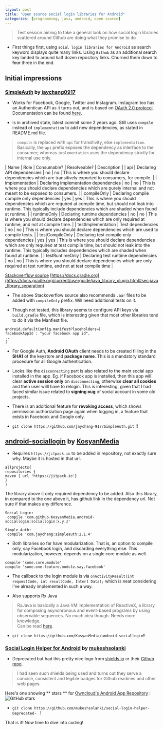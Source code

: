 ```yaml
---
layout: post
title: "Open source social login libraries for Android"
categories: [programming, java, android, open source]
---
```


>Test session aiming to take a general look on how social login libraries scattered around Github are doing what they promise to do

- First things first, using `soial login libraries for Android` as search keyword displays quite many links. Using `Github` as an additional search key landed to around half dozen repository links. Churned them down to ~~four~~ three in the end.

## Initial impressions

### [SimpleAuth](https://github.com/jaychang0917/SimpleAuth) by [jaychang0917](https://github.com/jaychang0917)

- Works for Facebook, Google, Twitter and Instagram.
Instagram too has an Authentican API as it turns out, and is based on [OAuth 2.0 protocol](tools.ietf.org/html/draft-ietf-oauth-v2-12). Documentation can be found [here](https://www.instagram.com/developer/authentication/).

- Is in archived state, latest commit some 2 years ago. Still uses `compile` instead of `implementation` to add new dependencies, as stated in README.md file.

> `compile` is replaced with `api` for transitivity, else `implementation`. Basically, the `api` prefix exposes the dependency as interface to the consumer; whereas `implementation` uses the dependency strictly for internal use only.


| Name | Role                 | Consumable? | Resolveable? | Description                             |
| api | Declaring API dependencies            |      no     |      no      | This is where you should declare dependencies which are transitively exported to consumers, for compile.        |
| implementation | Declaring implementation dependencies           |      no     |      no      | This is where you should declare dependencies which are purely internal and not meant to be exposed to consumers.                |
| compileOnly | Declaring compile compile only dependencies    |     yes     |      yes     | This is where you should dependencies which are required at compile time, but should not leak into runtime. This typically include dependencies which are shaded when found at runtime.                |
| runtimeOnly | Declaring runtime dependencies            |      no     |      no      | This is where you should declare dependencies which are only required at runtime, and not at compile time.                |
| testImplementation | Test dependencies    |      no     |      no      | This is where you should declare dependencies which are used to compile tests.                       |
| testCompileOnly | Declaring test compile only dependencies       |     yes     |      yes     | This is where you should declare dependencies which are only required at test compile time, but should not leak into the runtime. This typically includes dependencies which are shaded when found at runtime.                |
| testRuntimeOnly | Declaring test runtime dependencies       |      no     |      no      | This is where you should declare dependencies which are only required at test runtime, and not at test compile time                |

[Stackoverflow source](https://stackoverflow.com/questions/44493378/whats-the-difference-between-implementation-and-compile-in-gradle)
[https://docs.gradle.org](https://docs.gradle.org/current/userguide/java_library_plugin.html#sec:java_library_separation)

- The above Stackoverflow source also recommends `.aar` files to be added with `compileOnly` prefix. Will need additional tests on it.

- Though not tested, this library seems to configure API keys via `build.gradle` file, which is interesting given that most other libraries tend to do it via the Manfiest file.
```
android.defaultConfig.manifestPlaceholders=[
facebookAppId : "your facebook app id",
..
]
```

- For Google Auth, **Android OAuth** client needs to be created filling in the **SHA1** of the keystore and **package name**. This is a mandatory standard procedure for all Google authentication.

- Looks like the `disconnecting` part is also related to the main social app installed in the app. Eg. if Facebook app is installed, then this app will clear **active session only** on `disconnecting`, otherwise **clear all cookies** and then user willl have to relogin. This is interesting, given that I had faced similar issue related to **signing oug** of social account in some old projects.


- There is an additional feature for **revoking access**, which shows permission authorization page again when logging in, a feature that exists in Facebook and Google only.


- `git clone https://github.com/jaychang-917/SimpleAuth.git` !!

## [android-sociallogin](https://github.com/KosyanMedia/android-sociallogin) by [KosyanMedia](https://github.com/KosyanMedia)

- Requires `https://jitpack.io` to be added in repository, not exactly sure why. Maybe it is hosted in that url.
```
allprojects{
repositories {
maven { url 'https://jitpack.io'}
}
}
```
The library above it only required dependency to be added. Also this library, in compared to the one above it, has github link in the dependency url. Not sure if that makes any difference.

```
Social Login:
 compile 'com.github.KosyanMedia.android-sociallogin:sociallogin:x.y.z'

Simple Auth:
 compile 'com.jaychang:simpleauth:2.1.4'
```


- Both libraries so far have modularization. That is, an option to compile only, say Facebook login, and discarding everything else. This modularization, however, depends on a single core module as well.

```
compile 'some.core.module'
compile 'some.one.feature.module.say.facebook'
```

- The callback to the login module is via `onActivityResult(int requestCode, int resultCode, Intent Data);` which is neat considering I've already implemented in such a way.

- Also supports Rx Java

> RxJava is basically a Java VM implementation of ReactiveX, a library for composing asynchronous and event-based programs by using observable sequences. No much idea though. Needs more knowledge.<br>
Can be read [here](https://medium.com/@factoryhr/understanding-java-rxjava-for-beginners-5eacb8de12ca).

- `git clone https://github.com/KosyanMedia/android-sociallogin`!!




### [Social Login Helper for Android](https://github.com/mukeshsolanki/social-login-helper-Deprecated-) by [mukeshsolanki](https://github.com/mukeshsolanki)

- Deprecated but had this pretty nice logo from [shields.io](https://shields.io) or their [Github repo](https://github.com/badges/shields).

> I had seen such shields being used and turns out they serve a concise, consistent and legible badges for Github readmes and other web pages. 

Here's one showing ** stars ** for [Owncloud's Android App Repository](https://github.com/owncloud/android) : ![GitHub stars](https://img.shields.io/github/stars/owncloud/android?style=social)

- `git clone https://github.com/mukeshsolanki/social-login-helper-Deprecated- ` !

That is it! Now time to dive into coding! 

